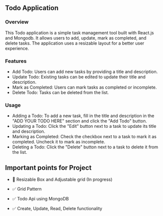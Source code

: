 ## Todo Application

### Overview

This Todo application is a simple task management tool built with React.js and Mongodb. It allows users to add, update, mark as completed, and delete tasks. The application uses a resizable layout for a better user experience.

### Features

- Add Todo: Users can add new tasks by providing a title and description.
- Update Todo: Existing tasks can be edited to update their title and description.
- Mark as Completed: Users can mark tasks as completed or incomplete.
- Delete Todo: Tasks can be deleted from the list.

### Usage

- Adding a Todo: To add a new task, fill in the title and description in the "ADD YOUR TODO HERE" section and click the "Add Todo" button.
- Updating a Todo: Click the "Edit" button next to a task to update its title and description.
- Marking as Completed: Check the checkbox next to a task to mark it as completed. Uncheck it to mark as incomplete.
- Deleting a Todo: Click the "Delete" button next to a task to delete it from the list.


## Important points for Project

* :rocket: Resizable Box and Adjustable grid (In progress)

* :white_check_mark: Grid Pattern

* :white_check_mark: Todo Api using MongoDB

* :white_check_mark: Create, Update, Read, Delete functionality
